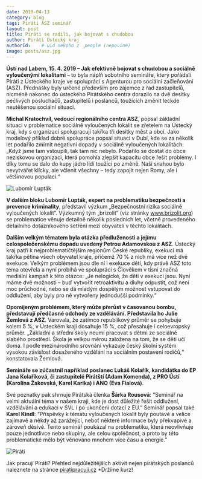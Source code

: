 ```yaml
---
date: 2019-04-13
category: blog
tags: Piráti ASZ seminář
layout: post
title: Piráti se radili, jak bojovat s chudobou
author: Piráti Ústecký kraj
authorId:    # uid nekoho z _people (nepoviné)
image: posts/asz.jpg
---
```


**Ústí nad Labem, 15. 4. 2019 – Jak efektivně bojovat s chudobou a sociálně vyloučenými lokalitami** – to byla náplň sobotního semináře, který pořádali Piráti z Ústeckého kraje ve spolupráci s Agenturou pro sociální začleňování (ASZ). Přednášky byly určené především pro zájemce z řad zastupitelů, nicméně nakonec do ústeckého Pirátského centra dorazilo na dvě desítky pečlivých posluchačů, zastupitelů i poslanců, toužících změnit leckde neutěšenou sociální situaci.

**Michal Kratochvíl, vedoucí regionálního centra ASZ**, popsal základní situaci v problematice sociálně vyloučených lokalit se zřetelem na Ústecký kraj, kdy s organizací spolupracují takřka tři desítky měst a obcí. Jako modelový příklad dobré spolupráce popsal situaci v Dubí, kde se za několik let podařilo zmírnit negativní dopady v sociálně vyloučených lokalitách: „Když jsme tam vstoupili, tak tam nic nebylo. Podařilo se dostat do obce neziskovou organizaci, která pomohla zlepšit kapacitu obce řešit problémy. I díky tomu se dalo do kupy jádro lidí toužící po změně. Naší snahou bylo nevytvářet klícky, ale včlenit všechny – tedy zapojit nejen Romy, ale i většinovou populaci.“

![Lubomír Lupták](https://ustecky.pirati.cz/assets/img/posts/asz1.jpg)

**V dalším bloku Lubomír Lupták, expert na problematiku bezpečnosti a prevence kriminality**, představil výzkum „Bezpečnostní rizika sociálně vyloučených lokalit“. Výzkumný tým „brizolit“ (viz stránky www.brizolit.org) se problematice věnuje detailně několik posledních let, včetně provedeného detailního dotazníkového šetření mezi obyvateli v těchto lokalitách.

**Dalším velkým tématem byla otázka předluženosti a jejímu celospolečenskému dopadu uvedený Petrou Adamovskou z ASZ**. Ústecký kraj patří k nejproblematičtějším regionům České republiky, exekuci má takřka pětina všech obyvatel kraje, přičemž 70 % z nich má více než dvě exekuce. Velkým problémem jsou dle ní i exekuce dětí, kdy právě ASZ toto téma otevřela a nyní probíhá ve spolupráci s Člověkem v tísni značná mediální kampaň k této otázce: „Je nelogické, že děti v exekuci jsou. Nyní máme dvě možnosti – buď vytvořit retroaktivitu a dluhy odpustit, což není moc průchodné, nebo se dá mladým dospělým možnost vstupovat do oddlužení, aby byly pro ně vytvořeny jednodušší podmínky.“

**Opomíjeným problémem, který může přerůst v časovanou bombu, představují předčasné odchody ze vzdělávání. Představila ho Julie Žemlová z ASZ**. Varovala, že zatímco republikový průměr se pohybuje kolem 5 %, v Ústeckém kraji dosahuje 15 %, což přesahuje i celoevropský průměr. „Základní a střední školy neumí pracovat s dětmi ze sociálně slabého prostředí. Škola je velkou měrou založena na tom, že se děti učí doma. I podle mezinárodního srovnání vykazuje český školní systém vysokou závislost dosaženého vzdělání na sociálním postavení rodičů,“ konstatovala Žemlová.

**Semináře se zúčastnil například poslanec Lukáš Kolařík, kandidátka do EP Jana Kolaříková, či zastupitelé Pirátští (Adam Komenda), z PRO Ústí (Karolína Žakovská, Karel Karika) i ANO (Eva Fialová)**. 

Své poznatky pak shrnuje Pirátská členka **Šárka Rousová**: “Seminář na velmi aktuální téma v našem kraji, kde je dost důležité řešit oddlužení, vzdělávání a edukaci v SVL i po ukončení dotací z EU.” Seminář popsal také **Karel Kindl**: “Příspěvky k tématu vyloučených lokalit byly poutavé a velice zajímavě a někdy až zarážející, neboť některé informace byly překvapivé a zároveň děsivé. Tento seminář poukázal na problematiku, která neovlivňuje pouze jednotlivce nebo skupiny, ale celou společnost, a proto by této problematické mělo být věnováno mnohem více času a energie.”

![Piráti](https://ustecky.pirati.cz/assets/img/posts/asz2.jpg)

Jak pracují Piráti?
Přehled nejdůležitějších aktivit nejen pirátských poslanců naleznete na stránce [piratipracuji.cz](http://piratipracuji.cz)
*Držíme kurz!
